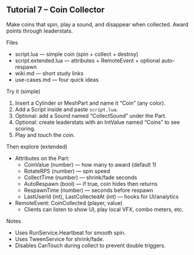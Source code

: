 ## Tutorial 7 – Coin Collector
Make coins that spin, play a sound, and disappear when collected. Award points through leaderstats.

Files
- script.lua — simple coin (spin + collect + destroy)
- script.extended.lua — attributes + RemoteEvent + optional auto-respawn
- wiki.md — short study links
- use-cases.md — four quick ideas

Try it (simple)
1) Insert a Cylinder or MeshPart and name it “Coin” (any color).
2) Add a Script inside and paste `script.lua`.
3) Optional: add a Sound named “CollectSound” under the Part.
4) Optional: create leaderstats with an IntValue named “Coins” to see scoring.
5) Play and touch the coin.

Then explore (extended)
- Attributes on the Part:
	- CoinValue (number) — how many to award (default 1)
	- RotateRPS (number) — spin speed
	- CollectTime (number) — shrink/fade seconds
	- AutoRespawn (bool) — if true, coin hides then returns
	- RespawnTime (number) — seconds before respawn
	- LastUserId (int), LastCollectedAt (int) — hooks for UI/analytics
- RemoteEvent: CoinCollected (player, value)
	- Clients can listen to show UI, play local VFX, combo meters, etc.

Notes
- Uses RunService.Heartbeat for smooth spin.
- Uses TweenService for shrink/fade.
- Disables CanTouch during collect to prevent double triggers.